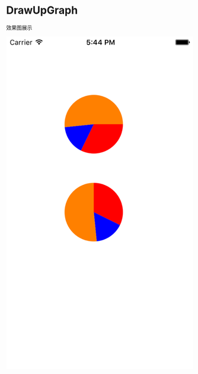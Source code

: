 # DrawUpGraph
效果图展示

![image](https://github.com/HappyFlaming/DrawUpGraph/blob/master/Simulator%20Screen%20Shot%202016%E5%B9%B410%E6%9C%8817%E6%97%A5%20%E4%B8%8B%E5%8D%885.44.07.png)
